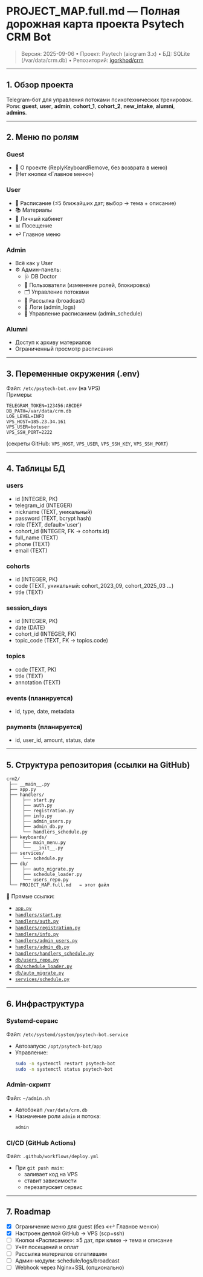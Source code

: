 # PROJECT_MAP.full.md — Полная дорожная карта проекта Psytech CRM Bot

> Версия: 2025-09-06 • Проект: Psytech (aiogram 3.x) • БД: SQLite (/var/data/crm.db) • Репозиторий: [igorkhod/crm](https://github.com/igorkhod/crm)

---

## 1. Обзор проекта
Telegram-бот для управления потоками психотехнических тренировок.  
Роли: **guest**, **user**, **admin**, **cohort_1**, **cohort_2**, **new_intake**, **alumni**, **admins**.

---

## 2. Меню по ролям

### Guest
- 📖 О проекте (ReplyKeyboardRemove, без возврата в меню)
- (Нет кнопки «Главное меню»)

### User
- 📅 Расписание (≤5 ближайших дат; выбор → тема + описание)
- 📚 Материалы
- 👤 Личный кабинет
- 📊 Посещение
- ↩️ Главное меню

### Admin
- Всё как у User
- ⚙️ Админ-панель:
  - 🩺 DB Doctor
  - 👥 Пользователи (изменение ролей, блокировка)
  - 🗂 Управление потоками
  - 📢 Рассылка (broadcast)
  - 📜 Логи (admin_logs)
  - 📅 Управление расписанием (admin_schedule)

### Alumni
- Доступ к архиву материалов
- Ограниченный просмотр расписания

---

## 3. Переменные окружения (.env)

Файл: `/etc/psytech-bot.env` (на VPS)  
Примеры:
```
TELEGRAM_TOKEN=123456:ABCDEF
DB_PATH=/var/data/crm.db
LOG_LEVEL=INFO
VPS_HOST=185.23.34.161
VPS_USER=botuser
VPS_SSH_PORT=2222
```
(секреты GitHub: `VPS_HOST`, `VPS_USER`, `VPS_SSH_KEY`, `VPS_SSH_PORT`)

---

## 4. Таблицы БД

### users
- id (INTEGER, PK)
- telegram_id (INTEGER)
- nickname (TEXT, уникальный)
- password (TEXT, bcrypt hash)
- role (TEXT, default='user')
- cohort_id (INTEGER, FK → cohorts.id)
- full_name (TEXT)
- phone (TEXT)
- email (TEXT)

### cohorts
- id (INTEGER, PK)
- code (TEXT, уникальный: cohort_2023_09, cohort_2025_03 …)
- title (TEXT)

### session_days
- id (INTEGER, PK)
- date (DATE)
- cohort_id (INTEGER, FK)
- topic_code (TEXT, FK → topics.code)

### topics
- code (TEXT, PK)
- title (TEXT)
- annotation (TEXT)

### events (планируется)
- id, type, date, metadata

### payments (планируется)
- id, user_id, amount, status, date

---

## 5. Структура репозитория (ссылки на GitHub)

```
crm2/
 ├── __main__.py
 ├── app.py
 ├── handlers/
 │    ├── start.py
 │    ├── auth.py
 │    ├── registration.py
 │    ├── info.py
 │    ├── admin_users.py
 │    ├── admin_db.py
 │    └── handlers_schedule.py
 ├── keyboards/
 │    ├── main_menu.py
 │    └── __init__.py
 ├── services/
 │    └── schedule.py
 ├── db/
 │    ├── auto_migrate.py
 │    ├── schedule_loader.py
 │    └── users_repo.py
 └── PROJECT_MAP.full.md   ← этот файл
```

🔗 Прямые ссылки:  
- [`app.py`](https://github.com/igorkhod/crm/blob/main/crm2/app.py)  
- [`handlers/start.py`](https://github.com/igorkhod/crm/blob/main/crm2/handlers/start.py)  
- [`handlers/auth.py`](https://github.com/igorkhod/crm/blob/main/crm2/handlers/auth.py)  
- [`handlers/registration.py`](https://github.com/igorkhod/crm/blob/main/crm2/handlers/registration.py)  
- [`handlers/info.py`](https://github.com/igorkhod/crm/blob/main/crm2/handlers/info.py)  
- [`handlers/admin_users.py`](https://github.com/igorkhod/crm/blob/main/crm2/handlers/admin_users.py)  
- [`handlers/admin_db.py`](https://github.com/igorkhod/crm/blob/main/crm2/handlers/admin_db.py)  
- [`handlers/handlers_schedule.py`](https://github.com/igorkhod/crm/blob/main/crm2/handlers/handlers_schedule.py)  
- [`db/users_repo.py`](https://github.com/igorkhod/crm/blob/main/crm2/db/users_repo.py)  
- [`db/schedule_loader.py`](https://github.com/igorkhod/crm/blob/main/crm2/db/schedule_loader.py)  
- [`db/auto_migrate.py`](https://github.com/igorkhod/crm/blob/main/crm2/db/auto_migrate.py)  
- [`services/schedule.py`](https://github.com/igorkhod/crm/blob/main/crm2/services/schedule.py)

---

## 6. Инфраструктура

### Systemd-сервис
Файл: `/etc/systemd/system/psytech-bot.service`  
- Автозапуск: `/opt/psytech-bot/app`  
- Управление:
  ```bash
  sudo -n systemctl restart psytech-bot
  sudo -n systemctl status psytech-bot
  ```

### Admin-скрипт
Файл: `~/admin.sh`  
- Автобэкап `/var/data/crm.db`
- Назначение роли `admin` и потока:
  ```bash
  admin
  ```

### CI/CD (GitHub Actions)
Файл: `.github/workflows/deploy.yml`  
- При `git push main`:
  - заливает код на VPS
  - ставит зависимости
  - перезапускает сервис

---

## 7. Roadmap
- [x] Ограничение меню для guest (без «↩️ Главное меню»)
- [x] Настроен деплой GitHub → VPS (scp+ssh)
- [ ] Кнопки «Расписание»: ≤5 дат, при клике → тема и описание
- [ ] Учёт посещений и оплат
- [ ] Рассылка материалов оплатившим
- [ ] Админ-модули: schedule/logs/broadcast
- [ ] Webhook через Nginx+SSL (опционально)
